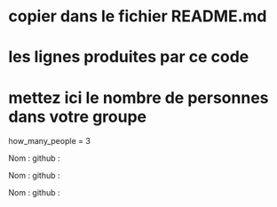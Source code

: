# copier dans le fichier README.md
# les lignes produites par ce code

# mettez ici le nombre de personnes dans votre groupe

how_many_people = 3

Nom :
github : 

Nom :
github :

Nom :
github :
